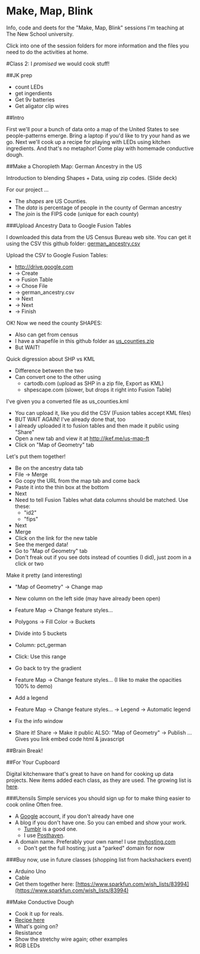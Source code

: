 Make, Map, Blink
==============

Info, code and deets for the "Make, Map, Blink" sessions I'm teaching at The New School university.

Click into one of the session folders for more information and the files you need to do the activities at home.

#Class 2: I *promised* we would cook stuff!

##JK prep

- count LEDs
- get ingerdients
- Get 9v batteries
- Get aligator clip wires

##Intro

First we'll pour a bunch of data onto a map of the United States to see people-patterns emerge. Bring a laptop if you'd like to try your hand as we go. Next we'll cook up a recipe for playing with LEDs using kitchen ingredients. And that's no metaphor! Come play with homemade conductive dough.

##Make a Choropleth Map: German Ancestry in the US

Introduction to blending Shapes + Data, using zip codes. (Slide deck)

For our project ...

- The *shapes* are US Counties. 
- The *data* is percentage of people in the county of German ancestry
- The *join* is the FIPS code (unique for each county)

###Upload Ancestry Data to Google Fusion Tables

I downloaded this data from the US Census Bureau web site. You can get it using the CSV this github folder: [german_ancestry.csv](https://github.com/jkeefe/make-map-blink/blob/master/class-02/german_ancestry.csv?raw=true)

Upload the CSV to Google Fusion Tables:
    
- http://drive.google.com
- -> Create
- -> Fusion Table
- -> Chose File
- -> german_ancestry.csv
- -> Next
- -> Next
- -> Finish
    
OK! Now we need the county SHAPES:

- Also can get from census
- I have a shapefile in this github folder as [us_counties.zip](https://github.com/jkeefe/make-map-blink/blob/master/class-02/us_counties.zip?raw=true)
- But WAIT!
    
Quick digression about SHP vs KML

- Difference between the two
- Can convert one to the other using 
    - cartodb.com (upload as SHP in a zip file, Export as KML)
    - shpescape.com (slower, but drops it right into Fusion Table)

I've given you a converted file as us_counties.kml

- You can upload it, like you did the CSV (Fusion tables accept KML files)
- BUT WAIT AGAIN! I've already done that, too
- I already uploaded it to fusion tables and then made it public using "Share"
- Open a new tab and view it at http://jkef.me/us-map-ft
- Click on "Map of Geometry" tab
        
Let's put them together!

- Be on the ancestry data tab
- File -> Merge
- Go copy the URL from the map tab and come back
- Paste it into the thin box at the bottom
- Next
- Need to tell Fusion Tables what data columns should be matched. Use these:
    - "id2"
    - "fips"
- Next
- Merge
- Click on the link for the new table
- See the merged data!
- Go to "Map of Geometry" tab
- Don't freak out if you see dots instead of counties (I did), just zoom in a click or two
    
Make it pretty (and interesting)

- "Map of Geometry" -> Change map
- New column on the left side (may have already been open)
- Feature Map -> Change feature styles...
- Polygons -> Fill Color -> Buckets
- Divide into 5 buckets
- Column: pct_german
- Click: Use this range

- Go back to try the gradient
- Feature Map -> Change feature styles... (I like to make the opacities 100% to demo)
 
- Add a legend
- Feature Map -> Change feature styles... -> Legend -> Automatic legend

- Fix the info window

- Share it!
    Share -> Make it public
    ALSO:
    "Map of Geometry" -> Publish ...
        Gives you
            link
            embed code
            html & javascript

##Brain Break!

##For Your Cupboard

Digital kitchenware that's great to have on hand for cooking up data projects. New items added each class, as they are used. The growing list is [here](link). 

###Utensils
Simple services you should sign up for to make thing easier to cook online Often free. 

- A [Google](http://accounts.google.com) account, if you don't already have one
- A blog if you don't have one. So you can embed and show your work.
	- [Tumblr](http://tumblr.com) is a good one. 
	- I use [Posthaven](http://posthaven.com).
- A domain name. Preferably your own name! I use [myhosting.com](http://myhosting.com)
	- Don't get the full hosting; just a "parked" domain for now

###Buy now, use in future classes
(shopping list from hackshackers event)

- Arduino Uno
- Cable
- Get them together here: [https://www.sparkfun.com/wish_lists/83994](https://www.sparkfun.com/wish_lists/83994)

##Make Conductive Dough

* Cook it up for reals.
* [Recipe here](http://courseweb.stthomas.edu/apthomas/SquishyCircuits/conductiveDough.htm)
* What's going on?
* Resistance
* Show the stretchy wire again; other examples
* RGB LEDs


